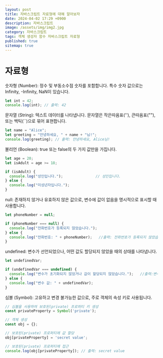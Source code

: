 ```yaml
---
layout: post
title: 자바스크립트 자료형에 대해 알아보자
date: 2024-04-02 17:29 +0900
description: 자바스크립트
image: /assets/img/img2.jpg
category: 자바스크립트
tags: 객체 생성자 함수 자바스크립트 자료형
published: true
sitemap: true
---
```


# 자료형

숫자형 (Number): 정수 및 부동소수점 숫자를 포함합니다. 특수 숫자 값으로는 Infinity, -Infinity, NaN이 있습니다.
```javascript
let int = 42;
console.log(int); // 출력: 42
```

문자열 (String): 텍스트 데이터를 나타냅니다. 문자열은 작은따옴표(''), 큰따옴표(""), 또는 백틱(``)으로 묶어 표현합니다.
```javascript
let name = "Alice";
let greeting = "안녕하세요, " + name + "님!";
console.log(greeting); // 출력: 안녕하세요, Alice님!
```

불리언 (Boolean): true 또는 false의 두 가지 값만을 가집니다.
```javascript
let age = 20;
let isAdult = age >= 18;

if (isAdult) {
  console.log("성인입니다.");               // 성인입니다.
} else {
  console.log("미성년자입니다.");    
}
```

null: 존재하지 않거나 유효하지 않은 값으로, 변수에 값이 없음을 명시적으로 표시할 때 사용합니다.
```javascript
let phoneNumber = null;

if (phoneNumber === null) {
  console.log("전화번호가 등록되지 않았습니다.");
} else {
  console.log("전화번호: " + phoneNumber);   //출력: 전화번호가 등록되지 않았습니다. 
}
```

undefined: 변수가 선언되었으나, 어떤 값도 할당되지 않았을 때의 상태를 나타냅니다.
```javascript
let undefinedVar;

if (undefinedVar === undefined) {
  console.log("변수가 초기화되지 않았거나 값이 할당되지 않았습니다.");   //출력:변수가 초기화되지 않았거나 값이 할당되지 않았습니다.
} else {
  console.log("변수 값: " + undefinedVar);
}
```

심볼 (Symbol): 고유하고 변경 불가능한 값으로, 주로 객체의 속성 키로 사용됩니다.
```javascript
// 심볼을 사용하여 보호된(private) 프로퍼티 키 생성
const privateProperty = Symbol('private');

// 객체 생성
const obj = {};

// 보호된(private) 프로퍼티에 값 할당
obj[privateProperty] = 'secret value';

// 보호된(private) 프로퍼티에 접근
console.log(obj[privateProperty]); // 출력: secret value
```


